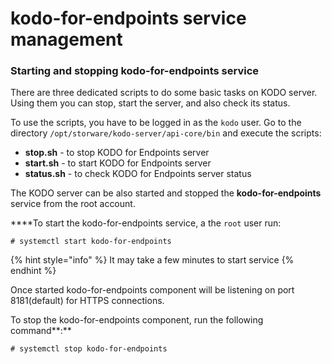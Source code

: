 # kodo-for-endpoints service management

### Starting and stopping kodo-for-endpoints service

There are three dedicated scripts to do some basic tasks on KODO server. Using them you can stop, start the server, and also check its status.

To use the scripts, you have to be logged in as the `kodo` user. Go to the directory  `/opt/storware/kodo-server/api-core/bin`   and execute the scripts:

* **stop.sh** - to stop KODO for Endpoints server
* **start.sh** - to start KODO for Endpoints server
* **status.sh** - to check KODO for Endpoints server status

The KODO server can be also started and stopped the **kodo-for-endpoints** service from the root account.

 ****To start the kodo-for-endpoints service, a the `root` user  run:

```text
# systemctl start kodo-for-endpoints
```

{% hint style="info" %}
It may take a few minutes to start service
{% endhint %}

Once started kodo-for-endpoints component will be listening on port 8181\(default\) for HTTPS connections.

To stop the kodo-for-endpoints component, run the following command**:**

```text
# systemctl stop kodo-for-endpoints
```



